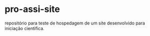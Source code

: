 # pro-assi-site
repositório para teste de hospedagem de um site desenvolvido para iniciação cientifica.
